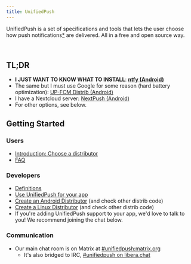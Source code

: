 ```yaml
---
title: UnifiedPush
---
```

UnifiedPush is a set of specifications and tools that lets the user choose how push notifications[*](/users/faq/#what-are-push-notifications) are delivered. All in a free and open source way.

<br />

<object style="max-height: 30em;" id="animation" type="image/svg+xml" data="/img/animation.svg" onload="this.parentNode.replaceChild(this.contentDocument.documentElement, this);">

## TL;DR

* __I JUST WANT TO KNOW WHAT TO INSTALL__: [__ntfy (Android)__](/users/distributors/ntfy/)
* The same but I must use Google for some reason (hard battery optimization): [UP-FCM Distrib (Android)](/users/distributors/fcm/)
* I have a Nextcloud server: [NextPush (Android)](/users/distributors/nextpush/)
* For other options, see below.

## Getting Started

### Users

* [Introduction: Choose a distributor](/users/distributors)
* [FAQ](/users/faq)

### Developers

* [Definitions](/spec/definitions)
* [Use UnifiedPush for your app](/developers/intro)
* [Create an Android Distributor](/spec/android) (and check other distrib code)
* [Create a Linux Distributor](/spec/dbus) (and check other distrib code)
* If you're adding UnifiedPush support to your app, we'd love to talk to you! We recommend joining the chat below.

### Communication

* Our main chat room is on Matrix at [#unifiedpush:matrix.org](https://matrix.to/#/#unifiedpush:matrix.org)
  * It's also bridged to IRC, [#unifiedpush on libera.chat](https://web.libera.chat/#unifiedpush)
